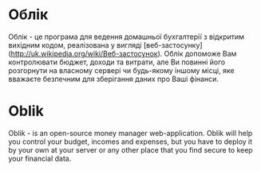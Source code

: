 Облік
=======================
Облік - це програма для ведення домашньої бухгалтерії з відкритим вихідним кодом, реалізована у вигляді [веб-застосунку] (http://uk.wikipedia.org/wiki/Веб-застосунок). Облік допоможе Вам контролювати бюджет, доходи та витрати, але Ви повинні його розгорнути на власному сервері чи будь-якому іншому місці, яке вважаєте безпечним для зберігання даних про Ваші фінанси.

Oblik
=======================
Oblik - is an open-source money manager web-application. Oblik will help you control your budget, incomes and expenses, but you have to deploy it by your own at your server or any other place that you find secure to keep your financial data.
